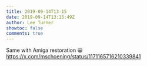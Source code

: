 ```yaml
---
title: 2019-09-14T13-15
date: 2019-09-14T13:15:49Z
author: Lee Turner
showtoc: false
comments: true
---
```


Same with Amiga restoration 😀 https://x.com/mschoening/status/1171165716210339841

